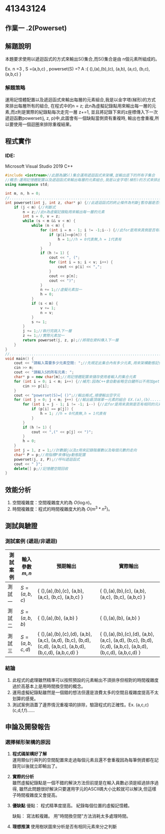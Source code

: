 
# 41343124

## 作業一 .2(Powerset)

## 解題說明

本題要求使用以遞迴函式的方式來輸出S()集合,而S()集合是由 n個元素所組成的。

Ex. n =3 , S =(a,b,c) , powerset(S) =?
A :{ (),(a),(b),(c), (a,b), (a,c), (b,c), (a,b,c) } 

### 解題策略

運用記憶體配置以及遞迴函式來輸出每層的元素組合,我是以金字塔(梯形)的方式來排出每層所有的組合,
在程式中的n = z; 此n為虛擬記錄點用來輸出每一層的元素,而z則是實際的紀錄點每次走完一層 z+=1,
並且將記錄下來的z座標傳入下一次遞迴函數powerset(j, z, p)中,此圖會有一個缺點當側資有重複時,
輸出也會重複,所以要使用一個迴圈來排除重複結果。


## 程式實作

### IDE:
Microsoft Visual Studio 2019 C++

```cpp
#include <iostream>//此題為讓S()集合運用遞迴函式來架構,並輸出底下的所有子集合
//概念:運用記憶體配置以及遞迴函式來輸出每層的元素組合,我是以金字塔(梯形)的方式來排出每層所有的組合
using namespace std;

int m, n, h = 0;
//...................................................................................................................
int powerset(int j, int z, char* p) {//此遞迴函式的終止條件為判斷j暫存器是否有走完所有階層
	if (j < m) {//判斷式
		n = z;//此n為虛擬記錄點用來輸出每一層的元素
		int s = 0, v = z;
		while (s < m && v < m) {
			while (n < m) {
				for (int i = n - 1; i != -1;i--) {//此for是用來真側是否有相同的元素
					if (p[i]==p[n]) {
						h = 1;//h = 0代表無,h = 1代表有
					}
				}
				if (h != 1) {
					cout << ", (";
					for (int i = s; i < v; i++) {
						cout << p[i] << ",";
					}
					cout << p[n];
					cout << ")";
				}
				n += 1;//虛擬元素加一
				h = 0;
			}
			if (s < m) {
				v += 1;
				n = v;
			}
			s += 1;
		}
		j += 1;//執行完跳入下一層
		z += 1;//實際元素加一
		return powerset(j, z, p);//將現在資料傳入下一層
	}
}
//...................................................................................................................
void main() {
	cout << "請輸入需要多少元素空間: ";//先規定此集合內有多少元素,用來架構動態記憶體空間
	cin >> m;
	cout << "請輸入S的所有元素: ";
	char* p = new char[m];//用記憶體配置來儲存使用者輸入的集合元素
	for (int i = 0; i < m; i++) {//補充:因為C++會自動省略空白鍵所以不用加get()或是getchar()
		cin >> p[i];
	}
	cout << "powerset(S)={ ()";//輸出格式,順便輸出空字元
	for (int j = 0; j < m; j++) {//輸出最頂端單一元素的組合 EX.(a),(b)......
		for (int i = j - 1; i != -1; i--) {//此for是用來真側是否有相同的元素
			if (p[i] == p[j]) {
				h = 1; //h = 0代表無,h = 1代表有
			}
		}
		if (h != 1) {
			cout << ",(" << p[j] << ")";
		}
		h = 0;
	}
	int j = 1, z = 1;//計數器j以及z用來記錄階層數以及每個元數的走向
	char* P = p;//用指標P來傳址p動態配置
	powerset(j, z, P);//呼叫遞迴函式
	cout << " }";
	delete[] p;//記憶體空間回收
}

```

## 效能分析
1. 空間複雜度：空間複雜度大約為 $O(\log n)$。
2. 時間複雜度：程式的時間複雜度大約為 $O(m^3*n^2)$。

## 測試與驗證

### 測試案例 (遞迴/非遞迴)

| 測試案例 | 輸入參數 $m,n$ | 預期輸出 | 實際輸出 |
|----------|--------------|----------|----------|
| 測試一   | $S =(a,b,c)$ | { (),(a),(b),(c), (a,b), (a,c), (b,c), (a,b,c) } | { (),(a),(b),(c), (a,b), (a,c), (b,c), (a,b,c) } |
| 測試二   | $S =(a,b,b)$ | { (),(a),(b), (a,b) } | { (),(a),(b), (a,b) } |
| 測試三   | $S =(a,b,c,d)$ | { (),(a),(b),(c),(d), (a,b), (a,c), (a,d), (b,c), (b,d), (c,d), (a,b,c), (a,b,d), (b,c,d), (a,b,c,d) } | { (),(a),(b),(c),(d), (a,b), (a,c), (a,d), (b,c), (b,d), (c,d), (a,b,c), (a,b,d), (b,c,d), (a,b,c,d) } |


### 結論

1. 此程式的處理雖然精準可以按照預設的元素輸出不須排序但相對的時間複雜度過於高基本上是用時間換空間的概念。
2. 運用虛擬紀錄點雖然是一個錯的想法但還是浪費太多的空間且複雜度提高不太划算的感覺。  
3. 測試案例涵蓋了邊界情況重複項的排除，驗證程式的正確性。Ex. (a,c,c) (c,d,f,f)......

## 申論及開發報告

### 選擇梯形架構的原因

1. **程式碼架構好了解**  
   運用類似行與列的空間配置來走過每個元素且還不會重複因為每筆側資都在記錄完以後就立即輸出了。

3. **實際的分析**  
   雖然虛擬紀錄點是一個不錯的解決方法但前提是在輸入員數必須是經過排序過得,
   雖然此問題很好解決只要運用字元的ASCII碼大小比較就可以解決,但這樣子時間複雜度又會提高。
   
4. **優缺點**
   優點：
   程式精準度提高。
   紀錄每個位置的虛擬記憶體。
 
   缺點：
   寫法較複雜。
   用"時間換空間"方法消耗太多處理時間。

5. **理想推演**
   使用樹狀圖來分析是否有相同元素來分之判斷
